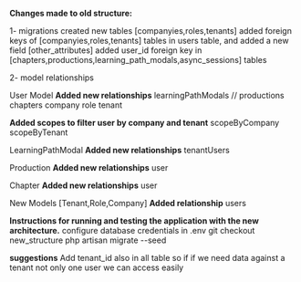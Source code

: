 **Changes made to old structure:**

1- migrations
created new tables [companyies,roles,tenants]
added foreign keys of [companyies,roles,tenants] tables in users table, and added a new field [other_attributes]
added user_id foreign key in [chapters,productions,learning_path_modals,async_sessions] tables

2- model relationships

User Model
**Added new relationships**
learningPathModals //
productions
chapters
company
role
tenant

**Added scopes to filter user by company and tenant**
scopeByCompany
scopeByTenant

LearningPathModal
**Added new relationships**
tenantUsers

Production
**Added new relationships**
user

Chapter
**Added new relationships**
user

New Models [Tenant,Role,Company]
**Added relationship**
users

**Instructions for running and testing the application with the new architecture.**
configure database credentials in .env
git checkout new_structure
php artisan migrate --seed

**suggestions**
Add tenant_id also in all table so if if we need data against a tenant not only one user we can access easily
